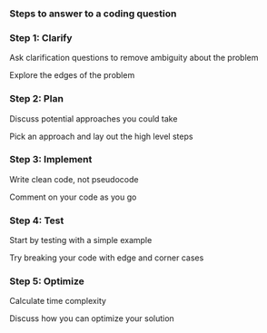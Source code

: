 ### Steps to answer to a coding question

### Step 1: Clarify

Ask clarification questions to remove ambiguity about the problem

Explore the edges of the problem

### Step 2: Plan

Discuss potential approaches you could take

Pick an approach and lay out the high level steps

### Step 3: Implement

Write clean code, not pseudocode

Comment on your code as you go

### Step 4: Test

Start by testing with a simple example

Try breaking your code with edge and corner cases

### Step 5: Optimize

Calculate time complexity

Discuss how you can optimize your solution